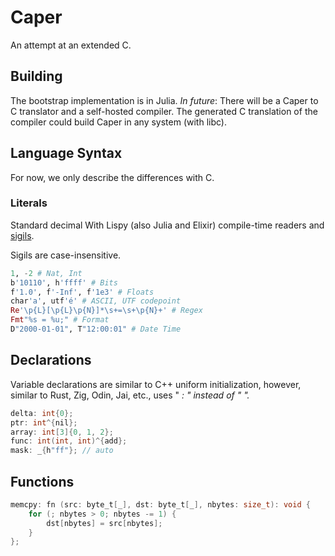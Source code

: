 # Caper
An attempt at an extended C.

## Building

The bootstrap implementation is in Julia.
_In future_:
There will be a Caper to C translator and a self-hosted compiler.
The generated C translation of the compiler could build Caper in any system (with libc).

## Language Syntax

For now, we only describe the differences with C.

### Literals

Standard decimal With Lispy (also Julia and Elixir) compile-time
readers and [sigils](https://en.wikipedia.org/wiki/Sigil_(computer_programming)#Literal_affixes).

Sigils are case-insensitive.

```elixir
1, -2 # Nat, Int
b'10110', h'ffff' # Bits
f'1.0', f'-Inf', f'1e3' # Floats
char'a', utf'é' # ASCII, UTF codepoint
Re'\p{L}[\p{L}\p{N}]*\s+=\s+\p{N}+' # Regex
Fmt"%s = %u;" # Format
D"2000-01-01", T"12:00:01" # Date Time
```

## Declarations

Variable declarations are similar to C++ uniform initialization, however,
similar to Rust, Zig, Odin, Jai, etc., uses "<var> : <type>" instead of "<type> <var>".

```c
delta: int{0};
ptr: int^{nil};
array: int[3]{0, 1, 2};
func: int(int, int)^{add};
mask: _{h"ff"}; // auto
```

## Functions

```c
memcpy: fn (src: byte_t[_], dst: byte_t[_], nbytes: size_t): void {
    for (; nbytes > 0; nbytes -= 1) {
        dst[nbytes] = src[nbytes];
    }
};
```
